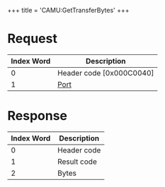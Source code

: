 +++
title = 'CAMU:GetTransferBytes'
+++

# Request

| Index Word | Description                             |
|------------|-----------------------------------------|
| 0          | Header code \[0x000C0040\]              |
| 1          | [Port](Camera_Services#Port "wikilink") |

# Response

| Index Word | Description |
|------------|-------------|
| 0          | Header code |
| 1          | Result code |
| 2          | Bytes       |
